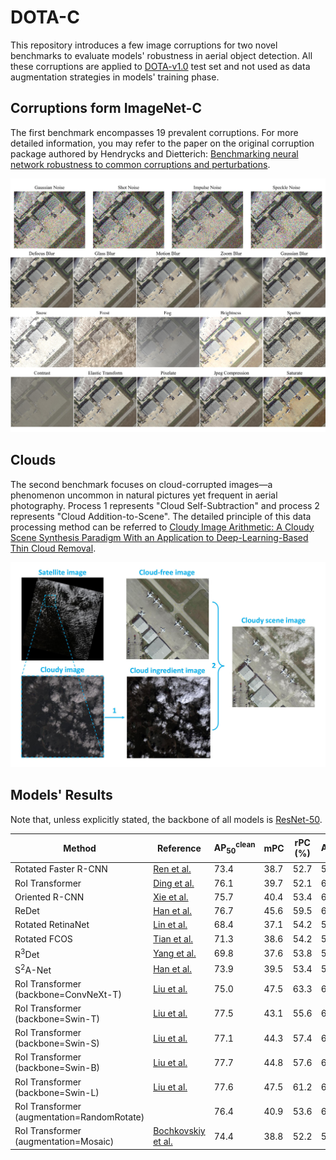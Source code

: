 # DOTA-C


This repository introduces a few image corruptions for two novel benchmarks to evaluate models' robustness in aerial object detection. All these corruptions are applied to [DOTA-v1.0](https://openaccess.thecvf.com/content_cvpr_2018/papers/Xia_DOTA_A_Large-Scale_CVPR_2018_paper.pdf) test set and not used as data augmentation strategies in models' training phase.

## Corruptions form ImageNet-C

The first benchmark encompasses 19 prevalent corruptions. For more detailed information, you may refer to the paper on the original corruption package authored by Hendrycks and Dietterich: [Benchmarking neural network robustness to common corruptions and perturbations](https://arxiv.org/abs/1903.12261).

![](/assets/corruptions_from_imagenetc.jpg "Corruptions form ImageNet-C")

## Clouds

The second benchmark focuses on cloud-corrupted images—a phenomenon uncommon in natural pictures yet frequent in aerial photography. Process 1 represents "Cloud Self-Subtraction" and process 2 represents "Cloud Addition-to-Scene". The detailed principle of this data processing method can be referred to [Cloudy Image Arithmetic: A Cloudy Scene Synthesis Paradigm With an Application to Deep-Learning-Based Thin Cloud Removal](https://ieeexplore.ieee.org/document/9584885).

![](/assets/clouds.jpg "clouds")

## Models' Results

Note that, unless explicitly stated, the backbone of all models is [ResNet-50](https://arxiv.org/abs/1512.03385).

| Method | Reference | $\mathrm{AP}^{\text {clean}}_{50}$ | mPC | rPC (%) | $\mathrm{AP}^{\text {clouds}}_{50}$ | rPC<sub>clouds</sub> (%) | 
| ----------- | ----------- |----------- |----------- |----------- |----------- |----------- |
| Rotated Faster R-CNN  | [Ren et al.](https://arxiv.org/abs/1506.01497) |  73.4  | 38.7  | 52.7  | 58.5  | 79.7  |
| RoI Transformer  | [Ding et al.](https://arxiv.org/abs/1812.00155) |  76.1  | 39.7  | 52.1  | 60.0  | 78.9  |
| Oriented R-CNN  | [Xie et al.](https://arxiv.org/abs/2108.05699) |  75.7  | 40.4  | 53.4  | 60.6  | 80.1  |
| ReDet  | [Han et al.](https://arxiv.org/abs/2103.07733) |  76.7  | 45.6  | 59.5  | 66.2  | 86.3  |
| Rotated RetinaNet  | [Lin et al.](https://arxiv.org/abs/1708.02002) |  68.4  | 37.1  | 54.2  | 55.1  | 80.6  |
| Rotated FCOS  | [Tian et al.](https://arxiv.org/abs/1904.01355) |  71.3  | 38.6  | 54.2  | 57.5  | 80.7  |
| R<sup>3</sup>Det  | [Yang et al.](https://arxiv.org/abs/1908.05612) |  69.8  | 37.6  | 53.8  | 56.7  | 81.2  |
| S<sup>2</sup>A-Net  | [Han et al.](https://arxiv.org/abs/2008.09397) |  73.9  | 39.5  | 53.4  | 59.3  | 80.2  |
| RoI Transformer (backbone=ConvNeXt-T)  | [Liu et al.](https://arxiv.org/abs/2201.03545) |  75.0  | 47.5  | 63.3  | 64.5  | 86.0  |
| RoI Transformer (backbone=Swin-T)  | [Liu et al.](https://arxiv.org/abs/2103.14030) |  77.5  | 43.1  | 55.6  | 62.8  | 81.1  |
| RoI Transformer (backbone=Swin-S) | [Liu et al.](https://arxiv.org/abs/2103.14030) |  77.1  | 44.3  | 57.4  | 63.3  | 82.1  |
| RoI Transformer (backbone=Swin-B) | [Liu et al.](https://arxiv.org/abs/2103.14030) |  77.7  | 44.8  | 57.6  | 64.8  | 83.5  |
| RoI Transformer (backbone=Swin-L) | [Liu et al.](https://arxiv.org/abs/2103.14030) |  77.6  | 47.5  | 61.2  | 66.7  | 85.9  |
| RoI Transformer (augmentation=RandomRotate) | |  76.4  | 40.9  | 53.6  | 61.3  | 80.2  |
| RoI Transformer (augmentation=Mosaic)  | [Bochkovskiy et al.](https://arxiv.org/abs/2004.10934) |  74.4  | 38.8  | 52.2  | 59.6  | 80.1  |